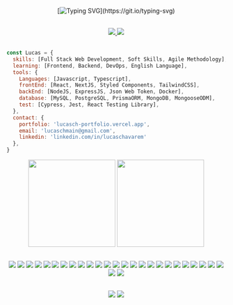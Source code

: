 <div align="center">
  
[![Typing SVG](https://readme-typing-svg.demolab.com?font=Press+Start+2P&pause=1000&color=E6B93D&center=true&vCenter=true&width=600&height=40&lines=Hi+there!+I'm+Lucas+Chavarem!;Full+Stack+Web+Developer!)](https://git.io/typing-svg)

</div>

<br/>

<div align="center">
<a href="https://lucasch-portfolio.vercel.app/">
  <img src="https://img.shields.io/badge/PORTFOLIO-yellow?style=for-the-badge">
</a>
  
<a href="https://drive.google.com/file/d/1J1PQKWu-D_fd_YxGCzs598ZO0reqSazj/view">
  <img src="https://img.shields.io/badge/CURRÍCULO-yellow?style=for-the-badge">
</a>
</div>

<br/>

```js
const Lucas = {
  skills: [Full Stack Web Development, Soft Skills, Agile Methodology],
  learning: [Frontend, Backend, DevOps, English Language],
  tools: {
    Languages: [Javascript, Typescript],
    frontEnd: [React, NextJS, Styled Components, TailwindCSS],
    backEnd: [NodeJS, ExpressJS, Json Web Token, Docker],
    database: [MySQL, PostgreSQL, PrismaORM, MongoDB, MongooseODM],
    test: [Cypress, Jest, React Testing Library],
  },
  contact: {
    portfolio: 'lucasch-portfolio.vercel.app',
    email: 'lucaschmain@gmail.com',
    linkedin: 'linkedin.com/in/lucaschavarem'
  },
}
```


<div align="center">
  <img src="https://github-readme-stats.vercel.app/api?username=h3zord&show_icons=true&theme=dark&include_all_commits=true&count_private=true" height="200em" />
  <img src="https://github-readme-stats.vercel.app/api/top-langs/?username=h3zord&langs_count=3&theme=dark" height="200em" />
</div>


##

<div align="center">
  <img src="https://img.shields.io/badge/HTML5-E34F26.svg?style=for-the-badge&logo=HTML5&logoColor=white" />
  <img src="https://img.shields.io/badge/CSS3-1572B6.svg?style=for-the-badge&logo=CSS3&logoColor=white" />
  <img src="https://img.shields.io/badge/javascript-%23323330.svg?style=for-the-badge&logo=javascript&logoColor=white" />
  <img src="https://img.shields.io/badge/TypeScript-3178C6.svg?style=for-the-badge&logo=TypeScript&logoColor=white" />
  <img src="https://img.shields.io/badge/react-%2320232a.svg?style=for-the-badge&logo=react&logoColor=white" />
  <img src="https://img.shields.io/badge/Vite-646CFF.svg?style=for-the-badge&logo=Vite&logoColor=white" />
  <img src="https://img.shields.io/badge/Next.js-000000.svg?style=for-the-badge&logo=nextdotjs&logoColor=white" />
  <img src="https://img.shields.io/badge/styled--components-DB7093?style=for-the-badge&logo=styled-components&logoColor=white" />
  <img src="https://img.shields.io/badge/Tailwind%20CSS-06B6D4.svg?style=for-the-badge&logo=Tailwind-CSS&logoColor=white" />
  <img src="https://img.shields.io/badge/React%20Query-FF4154.svg?style=for-the-badge&logo=React-Query&logoColor=white" />
  <img src="https://img.shields.io/badge/React%20Hook%20Form-EC5990.svg?style=for-the-badge&logo=React-Hook-Form&logoColor=white" />
  <img src="https://img.shields.io/badge/Zod-3E67B1.svg?style=for-the-badge&logo=Zod&logoColor=white" />
  <img src="https://img.shields.io/badge/Node.js-5FA04E.svg?style=for-the-badge&logo=nodedotjs&logoColor=white" />
  <img src="https://img.shields.io/badge/express.js-%23404d59.svg?style=for-the-badge&logo=express&logoColor=white" />
  <img src="https://img.shields.io/badge/JWT-black?style=for-the-badge&logo=JSON%20web%20tokens&logoColor=white" />
  <img src="https://img.shields.io/badge/Docker-2496ED.svg?style=for-the-badge&logo=Docker&logoColor=white" />
  <img src="https://img.shields.io/badge/MySQL-4479A1.svg?style=for-the-badge&logo=MySQL&logoColor=white" />
  <img src="https://img.shields.io/badge/PostgreSQL-4169E1.svg?style=for-the-badge&logo=PostgreSQL&logoColor=white" />
  <img src="https://img.shields.io/badge/Prisma-2D3748.svg?style=for-the-badge&logo=Prisma&logoColor=white" />
  <img src="https://img.shields.io/badge/MongoDB-47A248.svg?style=for-the-badge&logo=MongoDB&logoColor=white" />
  <img src="https://img.shields.io/badge/Mongoose-880000.svg?style=for-the-badge&logo=Mongoose&logoColor=white" />
  <img src="https://img.shields.io/badge/-Swagger-%23Clojure?style=for-the-badge&logo=swagger&logoColor=white" />
  <img src="https://img.shields.io/badge/Cypress-69D3A7.svg?style=for-the-badge&logo=Cypress&logoColor=white" />
  <img src="https://img.shields.io/badge/Jest-C21325.svg?style=for-the-badge&logo=Jest&logoColor=white" />
  <img src="https://img.shields.io/badge/Testing%20Library-E33332.svg?style=for-the-badge&logo=Testing-Library&logoColor=white" />
  <img src="https://img.shields.io/badge/ESLint-4B32C3.svg?style=for-the-badge&logo=ESLint&logoColor=white" />
  <img src="https://img.shields.io/badge/git-%23F05033.svg?style=for-the-badge&logo=git&logoColor=white"/>
</div>

##


<div align="center">
  <a href = "mailto:lucaschmain@gmail.com"><img src="https://img.shields.io/badge/Gmail-D14836?style=for-the-badge&logo=gmail&logoColor=white" target="_blank"></a>
  <a href="https://www.linkedin.com/in/lucaschavarem/"><img src="https://img.shields.io/badge/linkedin-%230077B5.svg?style=for-the-badge&logo=linkedin&logoColor=white" target="_blank"></a>
</div>
